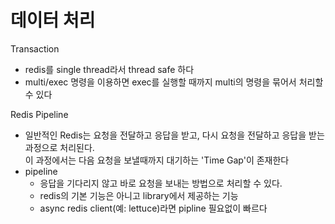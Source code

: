 # 데이터 처리
Transaction
- redis를 single thread라서 thread safe 하다
- multi/exec 명령을 이용하면 exec를 실행할 때까지 multi의 명령을 묶어서 처리할 수 있다

Redis Pipeline
- 일반적인 Redis는 요청을 전달하고 응답을 받고, 다시 요청을 전달하고 응답을 받는 과정으로 처리된다.<br>이 과정에서는 다음 요청을 보낼때까지 대기하는 'Time Gap'이 존재한다
- pipeline
   - 응답을 기다리지 않고 바로 요청을 보내는 방법으로 처리할 수 있다. 
   - redis의 기본 기능은 아니고 library에서 제공하는 기능
   - async redis client(예: lettuce)라면 pipline 필요없이 빠르다
   